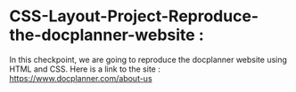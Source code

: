# CSS-Layout-Project-Reproduce-the-docplanner-website : 
In this checkpoint, we are going to reproduce the docplanner website using HTML and CSS.
Here is a link to the site : https://www.docplanner.com/about-us 
